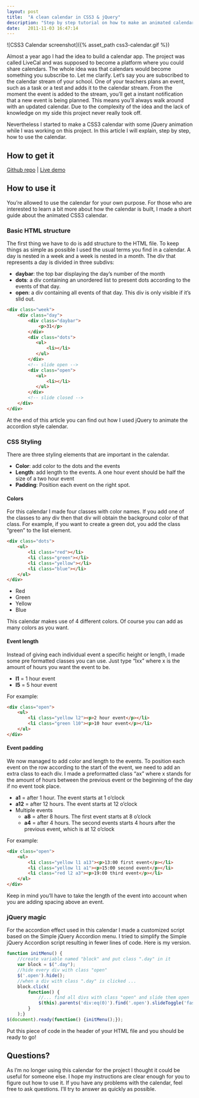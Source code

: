 ```yaml
---
layout: post
title:  "A clean calendar in CSS3 & jQuery"
description: "Step by step tutorial on how to make an animated calendar with CSS and jQuery"
date:   2011-11-03 16:47:14
---
```

![CSS3 Calendar screenshot]({% asset_path css3-calendar.gif %})

Almost a year ago I had the idea to build a calendar app. 
The project was called LiveCal and was supposed to become a platform where you could share calendars. 
The whole idea was that calendars would become something you subscribe to. 
Let me clarify. Let’s say you are subscribed to the calendar stream of your school. 
One of your teachers plans an event, such as a task or a test and adds it to the calendar stream. 
From the moment the event is added to the stream, you’ll get a instant notification that a new event is being planned. 
This means you’ll always walk around with an updated calendar. 
Due to the complexity of the idea and the lack of knowledge on my side this project never really took off.

Nevertheless I started to make a CSS3 calendar with some jQuery animation while I was working on this project. 
In this article I will explain, step by step, how to use the calendar.

## How to get it

[Github repo](https://github.com/jefvlamings/css3-calendar) |
[Live demo](https://jefvlamings.github.io/css3-calendar/)

## How to use it

You’re allowed to use the calendar for your own purpose. 
For those who are interested to learn a bit more about how the calendar is built, I made a short guide about the animated CSS3 calendar.

### Basic HTML structure

The first thing we have to do is add structure to the HTML file. 
To keep things as simple as possible I used the usual terms you find in a calendar. 
A day is nested in a week and a week is nested in a month. The div that represents a day is divided in three subdivs:

* **daybar**: the top bar displaying the day’s number of the month
* **dots**: a div containing an unordered list to present dots according to the events of that day.
* **open**: a div containing all events of that day. This div is only visible if it’s slid out.

```html
<div class="week">
    <div class="day">
        <div class="daybar">
            <p>31</p>
        </div>
        <div class="dots">
           <ul>
               <li></li>
           </ul>
        </div>
        <!-- slide open -->
        <div class="open">
           <ul>
               <li></li>
           </ul>
        </div>
        <!-- slide closed -->
    </div>
</div>
```

At the end of this article you can find out how I used jQuery to animate the accordion style calendar.

### CSS Styling

There are three styling elements that are important in the calendar.

* **Color**: add color to the dots and the events
* **Length**: add length to the events. A one hour event should be half the size of a two hour event
* **Padding**: Position each event on the right spot.

#### Colors

For this calendar I made four classes with color names. 
If you add one of the classes to any div then that div will obtain the background color of that class. 
For example, if you want to create a green dot, you add the class “green” to the list element.

```html
<div class="dots">
    <ul>
        <li class="red"></li>
        <li class="green"></li>
        <li class="yellow"></li>
        <li class="blue"></li>
    </ul>
</div>
```

* Red
* Green
* Yellow
* Blue

This calendar makes use of 4 different colors. Of course you can add as many colors as you want.

#### Event length

Instead of giving each individual event a specific height or length, I made some pre formatted classes you can use. 
Just type “lxx” where x is the amount of hours you want the event to be.

* **l1** = 1 hour event
* **l5** = 5 hour event

For example:
```html
<div class="open">
    <ul>
        <li class="yellow l2"><p>2 hour event</p></li>
        <li class="green l10"><p>10 hour event</p></li>
    </ul>
</div>
```
#### Event padding

We now managed to add color and length to the events. 
To position each event on the row according to the start of the event, we need to add an extra class to each div. 
I made a preformatted class “ax” where x stands for the amount of hours between the previous event or the beginning of the day if no event took place.

* **a1** = after 1 hour. The event starts at 1 o’clock
* **a12** = after 12 hours. The event starts at 12 o’clock
* Multiple events
    * **a8** = after 8 hours. The first event starts at 8 o’clock
    * **a4** = after 4 hours. The second events starts 4 hours after the previous event, which is at 12 o’clock

For example:
```html
<div class="open">
    <ul>
        <li class="yellow l1 a13"><p>13:00 first event</p></li>
        <li class="yellow l1 a1"><p>15:00 second event</p></li>
        <li class="red l2 a3"><p>19:00 third event</p></li>
    </ul>
</div>
```
Keep in mind you’ll have to take the length of the event into account when you are adding spacing above an event.

### jQuery magic

For the accordion effect used in this calendar I made a customized script based on the Simple jQuery Accordion menu. 
I tried to simplify the Simple jQuery Accordion script resulting in fewer lines of code. Here is my version.

```js
function initMenu() {
    //create variable named "block" and put class ".day" in it
    var block = $(".day");
    //hide every div with class "open"
    $('.open').hide();
    //when a div with class ".day" is clicked ...
    block.click(
        function() {
            //... find all divs with class "open" and slide them open
            $(this).parents('div:eq(0)').find('.open').slideToggle('fast');
        }
    );}
$(document).ready(function() {initMenu();});
```
Put this piece of code in the header of your HTML file and you should be ready to go!

## Questions?

As I’m no longer using this calendar for the project I thought it could be useful for someone else. 
I hope my instructions are clear enough for you to figure out how to use it. 
If you have any problems with the calendar, feel free to ask questions. 
I’ll try to answer as quickly as possible.